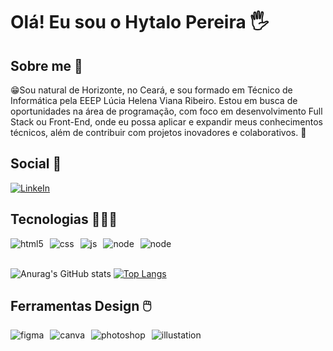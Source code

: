 # Olá! Eu sou o Hytalo Pereira 🖐️

## Sobre me 📖
😁Sou natural de Horizonte, no Ceará, e sou formado em Técnico de Informática pela EEEP Lúcia Helena Viana Ribeiro. Estou em busca de oportunidades na área de programação, com foco em desenvolvimento Full Stack ou Front-End, onde eu possa aplicar e expandir meus conhecimentos técnicos, além de contribuir com projetos inovadores e colaborativos. 🚀

## Social 📱

[![LinkeIn](https://img.shields.io/badge/LinkedIn-0077B5?style=for-the-badge&logo=linkedin&logoColor=white)](https://www.linkedin.com/in/hytalopereiradev/)


## Tecnologias 👨🏼‍💻

<div style="display: flex; gap: 10px;">
  <img align="center" alt="html5" src="https://img.shields.io/badge/HTML5-E34F26?style=for-the-badge&logo=html5&logoColor=white" />
  <img align="center" alt="css" src="https://img.shields.io/badge/CSS3-1572B6?style=for-the-badge&logo=css3&logoColor=white" />
  <img align="center" alt="js" src="https://img.shields.io/badge/JavaScript-F7DF1E?style=for-the-badge&logo=javascript&logoColor=black" />
  <img align="center" alt="node" src="https://img.shields.io/badge/Node.js-43853D?style=for-the-badge&logo=node.js&logoColor=white">
  <img align="center" alt="node" src="https://img.shields.io/badge/MySQL-00000F?style=for-the-badge&logo=mysql&logoColor=white">
</div><br/>

![Anurag's GitHub stats](https://github-readme-stats.vercel.app/api?username=hytalodev&show_icons=true&theme=transparent)
[![Top Langs](https://github-readme-stats.vercel.app/api/top-langs/?username=hytalodev&layout=donut)](https://github.com/anuraghazra/github-readme-stats)

## Ferramentas Design 🖱️

<div style="display: flex; gap: 10px;">
  <img align="center" alt="figma" src="https://img.shields.io/badge/Figma-F24E1E?style=for-the-badge&logo=figma&logoColor=white">
  <img align="center" alt="canva" src="https://img.shields.io/badge/Canva-%2300C4CC.svg?&style=for-the-badge&logo=Canva&logoColor=white">
  <img align="center" alt="photoshop" src="https://img.shields.io/badge/Adobe%20Photoshop-31A8FF?style=for-the-badge&logo=Adobe%20Photoshop&logoColor=black">
  <img align="center" alt="illustation" src="https://img.shields.io/badge/Adobe%20Illustrator-FF9A00?style=for-the-badge&logo=adobe%20illustrator&logoColor=white">
</div><br/><br>